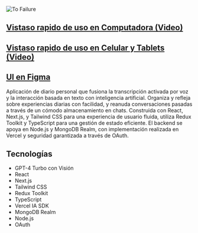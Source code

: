 ![To Failure](https://res.cloudinary.com/dabwdkdys/image/upload/v1699986089/large_ni5yrn.png)

## [Vistaso rapido de uso en Computadora (Video)](https://res.cloudinary.com/dabwdkdys/video/upload/v1703035944/XRecorder_Edited_19122023_202842_ng7yga.mp4)

## [Vistaso rapido de uso en Celular y Tablets (Video)](https://res.cloudinary.com/dabwdkdys/video/upload/v1702970884/XRecorder_Edited_19122023_021901_uysnkr.mp4)

## [UI en Figma](https://www.figma.com/file/03lkjAPRnNl5zlChSb2amq/ToFailure?type=design&t=N8pgZwpoSTB7MWwE-6)

Aplicación de diario personal que fusiona la transcripción activada por voz y la interacción basada en
texto con inteligencia artificial. Organiza y refleja sobre experiencias diarias con facilidad, y reanuda
conversaciones pasadas a través de un cómodo almacenamiento en chats. Construida con React, Next.js,
y Tailwind CSS para una experiencia de usuario fluida, utiliza Redux Toolkit y TypeScript para una gestión
de estado eficiente. El backend se apoya en Node.js y MongoDB Realm, con implementación realizada en
Vercel y seguridad garantizada a través de OAuth.

## Tecnologías

- GPT-4 Turbo con Visión
- React
- Next.js
- Tailwind CSS
- Redux Toolkit
- TypeScript
- Vercel IA SDK
- MongoDB Realm
- Node.js
- OAuth


